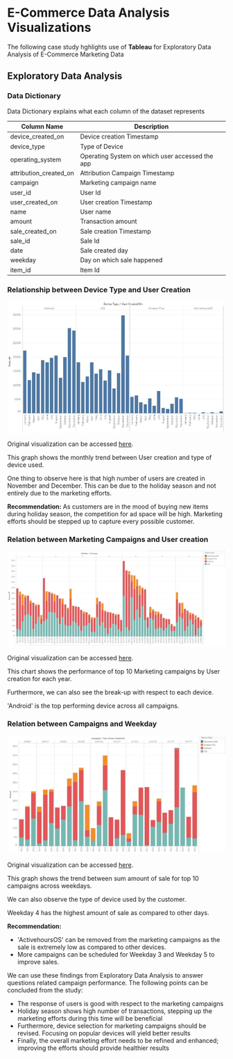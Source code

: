 # E-Commerce Data Analysis Visualizations

The following case study hghlights use of **Tableau** for Exploratory Data Analysis of E-Commerce Marketing Data

## Exploratory Data Analysis
### Data Dictionary
Data Dictionary explains what each column of the dataset represents

Column Name | Description
------------|------------
device_created_on	| Device creation Timestamp
device_type	| Type of Device
operating_system	| Operating System on which user accessed the app
attribution_created_on	| Attribution Campaign Timestamp
campaign	| Marketing campaign name
user_id	| User Id
user_created_on	| User creation Timestamp
name	| User name
amount	| Transaction amount
sale_created_on	| Sale creation Timestamp
sale_id	| Sale Id
date	| Sale created day
weekday	| Day on which sale happened
item_id	| Item Id

### Relationship between Device Type and User Creation

![EDA1](EDA1.JPG)

Original visualization can be accessed [here](https://public.tableau.com/profile/gaurav.hassija8030#!/vizhome/Gaurav-Hassija-Final/EDA1).

This graph shows the monthly trend between User creation and type of device used.

One thing to observe here is that high number of users are created in November and December. This can be due to the holiday season and not entirely due to the marketing efforts.

**Recommendation:** As customers are in the mood of buying new items during holiday season, the competition for ad space will be high. Marketing efforts should be stepped up to capture every possible customer.

### Relation between Marketing Campaigns and User creation

![EDA2](EDA2.jpg)

Original visualization can be accessed [here](https://public.tableau.com/profile/gaurav.hassija8030#!/vizhome/Gaurav-Hassija-Final/EDA2).

This chart shows the performance of top 10 Marketing campaigns by User creation for each year.

Furthermore, we can also see the break-up with respect to each device.

'Android' is the top performing device across all campaigns.

### Relation between Campaigns and Weekday

![EDA3](EDA3.JPG)

Original visualization can be accessed [here](https://public.tableau.com/profile/gaurav.hassija8030#!/vizhome/Gaurav-Hassija-Final/EDA3).

This graph shows the trend between sum amount of sale for top 10 campaigns across weekdays.

We can also observe the type of device used by the customer.

Weekday 4 has the highest amount of sale as compared to other days.

**Recommendation:**

* 'ActivehoursOS' can be removed from the marketing campaigns as the sale is extremely low as compared to other devices.
* More campaigns can be scheduled for Weekday 3 and Weekday 5 to improve sales.

We can use these findings from Exploratory Data Analysis to answer questions related campaign performance.
The following points can be concluded from the study:

* The response of users is good with respect to the marketing campaigns
* Holiday season shows high number of transactions, stepping up the marketing efforts during this time will be beneficial
* Furthermore, device selection for marketing campaigns should be revised. Focusing on popular devices will yield better results
* Finally, the overall marketing effort needs to be refined and enhanced; improving the efforts should provide healthier results
